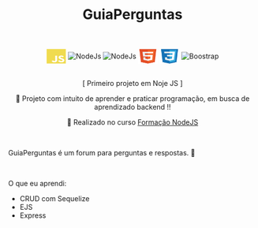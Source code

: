 <h1 align="center">
    GuiaPerguntas
</h1>
<br>
<div style="display: inline_block" align="center"><br>
  <img align="center" alt="Js" height="30" width="40" src="https://raw.githubusercontent.com/devicons/devicon/master/icons/javascript/javascript-plain.svg">
  <img align="center" alt="NodeJs" height="30" width="40" src="https://cdn.jsdelivr.net/gh/devicons/devicon/icons/nodejs/nodejs-plain.svg">
  <img align="center" alt="NodeJs" height="30" width="40" src="https://cdn.jsdelivr.net/gh/devicons/devicon/icons/mysql/mysql-original.svg">
  <img align="center" alt="HTML" height="30" width="40" src="https://raw.githubusercontent.com/devicons/devicon/master/icons/html5/html5-original.svg">
  <img align="center" alt="CSS" height="30" width="40" src="https://raw.githubusercontent.com/devicons/devicon/master/icons/css3/css3-original.svg">
  <img align="center" alt="Boostrap" height="30" width="40" src="https://cdn.jsdelivr.net/gh/devicons/devicon/icons/bootstrap/bootstrap-plain-wordmark.svg">
</div>
<br>
<p align="center">
    [ Primeiro projeto em Noje JS ]
</p>

<p align="center">
    🚀 Projeto com intuito de aprender e praticar programação, em busca de aprendizado backend !!
</p>
<p align="center">
    🚀 Realizado no curso <a href="https://www.udemy.com/course/formacao-nodejs/">Formação NodeJS</a>
</p>


<br>
<p align="justify">
    GuiaPerguntas é um forum para perguntas e respostas. 📝
</p>
<br>
<p>
    O que eu aprendi:        
</p>
<ul>    
    <li>
        CRUD com Sequelize
    </li>
    <li>
        EJS
    </li> 
  <li>
        Express
   </li>
</ul>
